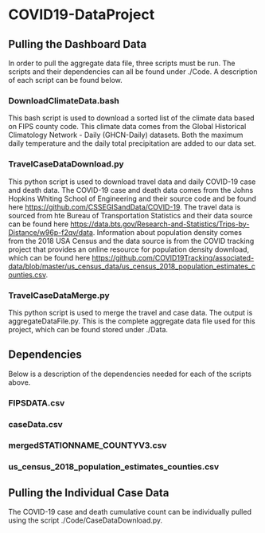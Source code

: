 # COVID19-DataProject

## Pulling the Dashboard Data
In order to pull the aggregate data file, three scripts must be run. The scripts and their dependencies can all be found under ./Code. A description of each script can be found below.

### DownloadClimateData.bash 
This bash script is used to download a sorted list of the climate data based on FIPS county code. This climate data comes from the Global Historical Climatology Network - Daily (GHCN-Daily) datasets. Both the maximum daily temperature and the daily total precipitation are added to our data set.

### TravelCaseDataDownload.py
This python script is used to download travel data and daily COVID-19 case and death data. The COVID-19 case and death data comes from the Johns Hopkins Whiting School of Engineering and their source code and be found here https://github.com/CSSEGISandData/COVID-19. The travel data is sourced from hte Bureau of Transportation Statistics and their data source can be found here https://data.bts.gov/Research-and-Statistics/Trips-by-Distance/w96p-f2qv/data. Information about population density comes from the 2018 USA Census and the data source is from the COVID tracking project that provides an online resource for population density download, which can be found here https://github.com/COVID19Tracking/associated-data/blob/master/us_census_data/us_census_2018_population_estimates_counties.csv.

### TravelCaseDataMerge.py
This python script is used to merge the travel and case data. The output is aggregateDataFile.py. This is the complete aggregate data file used for this project, which can be found stored under ./Data.

## Dependencies
Below is a description of the dependencies needed for each of the scripts above.

### FIPSDATA.csv
### caseData.csv
### mergedSTATIONNAME_COUNTYV3.csv
### us_census_2018_population_estimates_counties.csv

## Pulling the Individual Case Data

The COVID-19 case and death cumulative count can be individually pulled using the script ./Code/CaseDataDownload.py.

